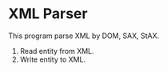 XML Parser
==========
This program parse XML by DOM, SAX, StAX.

1. Read entity from XML. 
2. Write entity to XML.